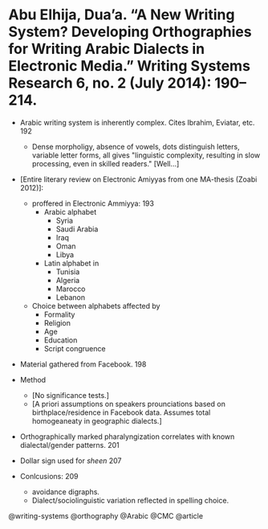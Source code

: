 # Abu Elhija, Dua’a. “A New Writing System? Developing Orthographies for Writing Arabic Dialects in Electronic Media.” Writing Systems Research 6, no. 2 (July 2014): 190–214.

- Arabic writing system is inherently complex. Cites Ibrahim, Eviatar, etc. 192
  - Dense morpholigy, absence of vowels, dots distinguish letters, variable letter forms, all gives "linguistic complexity, resulting in slow processing, even in skilled readers." [Well...] 

- [Entire literary review on Electronic Amiyyas from one MA-thesis (Zoabi 2012)]:
  - proffered in Electronic Ammiyya: 193
    - Arabic alphabet 
      - Syria
      - Saudi Arabia
      - Iraq
      - Oman
      - Libya
    - Latin alphabet in
      - Tunisia
      - Algeria
      - Marocco
      - Lebanon
  - Choice between alphabets affected by
    - Formality
    - Religion
    - Age
    - Education
    - Script congruence

- Material gathered from Facebook. 198

- Method
  - [No significance tests.]
  - [A priori assumptions on speakers prounciations based on birthplace/residence in Facebook data. Assumes total homogeaneaty in geographic dialects.]

- Orthographically marked pharalyngization correlates with known dialectal/gender patterns. 201

- Dollar sign used for *sheen* 207

- Conlcusions: 209
  - avoidance digraphs.
  - Dialect/sociolinguistic variation reflected in spelling choice.

@writing-systems
@orthography
@Arabic
@CMC
@article
